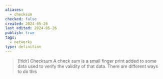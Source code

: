 ```yaml
---
aliases:
  - checksum
checked: false
created: 2024-05-26
last_edited: 2024-05-26
publish: true
tags:
  - networks
type: definition
---
```

>[!tldr] Checksum
> A check sum is a small finger print added to some data used to verify the validity of that data. There are different ways to do this 

